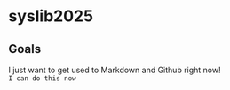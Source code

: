 # syslib2025

## Goals
I just want to get used to Markdown and Github right now!   
`I can do this now`
